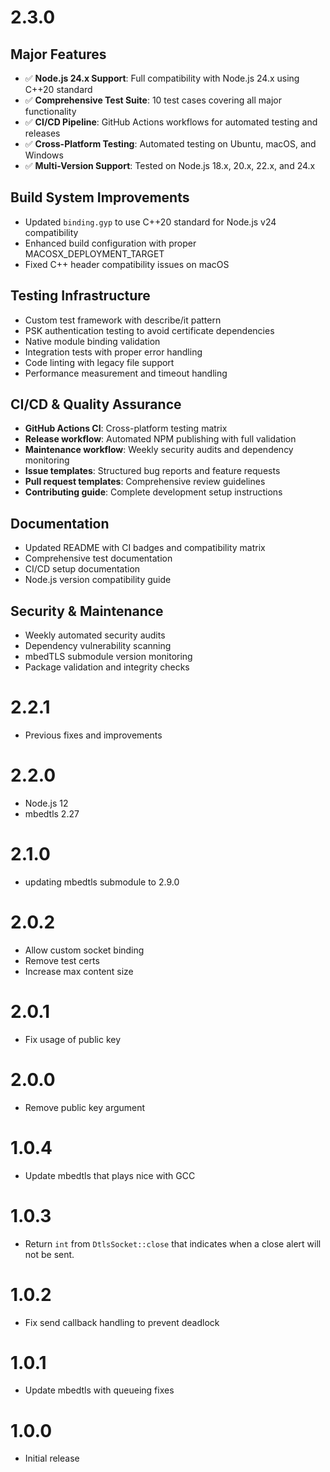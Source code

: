 # 2.3.0

## Major Features
* ✅ **Node.js 24.x Support**: Full compatibility with Node.js 24.x using C++20 standard
* ✅ **Comprehensive Test Suite**: 10 test cases covering all major functionality
* ✅ **CI/CD Pipeline**: GitHub Actions workflows for automated testing and releases
* ✅ **Cross-Platform Testing**: Automated testing on Ubuntu, macOS, and Windows
* ✅ **Multi-Version Support**: Tested on Node.js 18.x, 20.x, 22.x, and 24.x

## Build System Improvements
* Updated `binding.gyp` to use C++20 standard for Node.js v24 compatibility
* Enhanced build configuration with proper MACOSX_DEPLOYMENT_TARGET
* Fixed C++ header compatibility issues on macOS

## Testing Infrastructure
* Custom test framework with describe/it pattern
* PSK authentication testing to avoid certificate dependencies
* Native module binding validation
* Integration tests with proper error handling
* Code linting with legacy file support
* Performance measurement and timeout handling

## CI/CD & Quality Assurance
* **GitHub Actions CI**: Cross-platform testing matrix
* **Release workflow**: Automated NPM publishing with full validation
* **Maintenance workflow**: Weekly security audits and dependency monitoring
* **Issue templates**: Structured bug reports and feature requests
* **Pull request templates**: Comprehensive review guidelines
* **Contributing guide**: Complete development setup instructions

## Documentation
* Updated README with CI badges and compatibility matrix
* Comprehensive test documentation
* CI/CD setup documentation
* Node.js version compatibility guide

## Security & Maintenance
* Weekly automated security audits
* Dependency vulnerability scanning
* mbedTLS submodule version monitoring
* Package validation and integrity checks

# 2.2.1
* Previous fixes and improvements

# 2.2.0
* Node.js 12
* mbedtls 2.27

# 2.1.0

* updating mbedtls submodule to 2.9.0

# 2.0.2

* Allow custom socket binding
* Remove test certs
* Increase max content size

# 2.0.1

* Fix usage of public key

# 2.0.0

* Remove public key argument

# 1.0.4

* Update mbedtls that plays nice with GCC

# 1.0.3

* Return `int` from `DtlsSocket::close` that indicates when a close alert will not be sent.

# 1.0.2

* Fix send callback handling to prevent deadlock

# 1.0.1

* Update mbedtls with queueing fixes

# 1.0.0

* Initial release